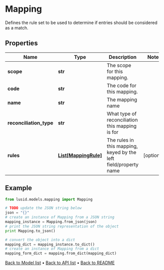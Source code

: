 # Mapping

Defines the rule set to be used to determine if entries should be considered as a match.

## Properties
Name | Type | Description | Notes
------------ | ------------- | ------------- | -------------
**scope** | **str** | The scope for this mapping. | 
**code** | **str** | The code for this mapping. | 
**name** | **str** | The mapping name | 
**reconciliation_type** | **str** | What type of reconciliation this mapping is for | 
**rules** | [**List[MappingRule]**](MappingRule.md) | The rules in this mapping, keyed by the left field/property name | [optional] 

## Example

```python
from lusid.models.mapping import Mapping

# TODO update the JSON string below
json = "{}"
# create an instance of Mapping from a JSON string
mapping_instance = Mapping.from_json(json)
# print the JSON string representation of the object
print Mapping.to_json()

# convert the object into a dict
mapping_dict = mapping_instance.to_dict()
# create an instance of Mapping from a dict
mapping_form_dict = mapping.from_dict(mapping_dict)
```
[Back to Model list](../README.md#documentation-for-models) &#8226; [Back to API list](../README.md#documentation-for-api-endpoints) &#8226; [Back to README](../README.md)



